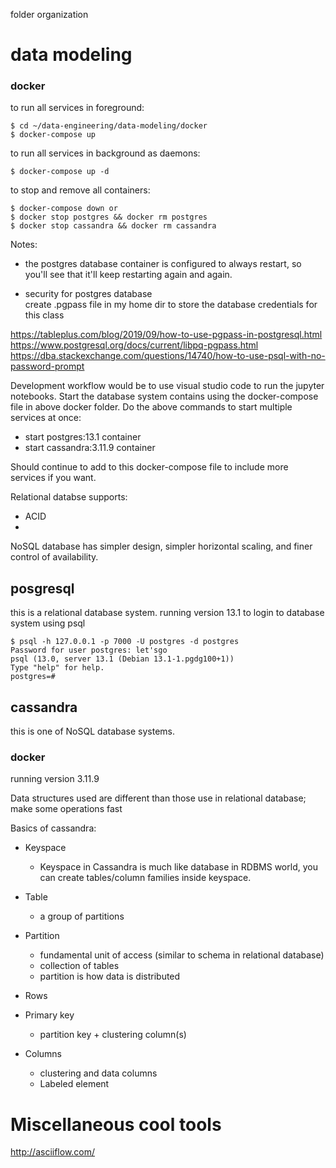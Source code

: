 folder organization

# data modeling
### docker
to run all services in foreground:
```
$ cd ~/data-engineering/data-modeling/docker
$ docker-compose up
```

to run all services in background as daemons:
```
$ docker-compose up -d
```

to stop and remove all containers:
```
$ docker-compose down or
$ docker stop postgres && docker rm postgres
$ docker stop cassandra && docker rm cassandra
```
Notes: 
* the postgres database container is configured to always restart, so you'll see that it'll keep restarting again and again.

* security for postgres database\
create .pgpass file in my home dir to store the database credentials for 
this class

https://tableplus.com/blog/2019/09/how-to-use-pgpass-in-postgresql.html
https://www.postgresql.org/docs/current/libpq-pgpass.html
https://dba.stackexchange.com/questions/14740/how-to-use-psql-with-no-password-prompt


Development workflow would be to use visual studio code to run the jupyter notebooks.  Start the database system contains using the docker-compose file in above docker folder.
Do the above commands to start multiple services at once:
* start postgres:13.1 container
* start cassandra:3.11.9 container

Should continue to add to this docker-compose file to include more services if you want.

Relational databse supports:
* ACID
* 
NoSQL database has simpler design, simpler horizontal scaling, and finer control of availability.


## posgresql

this is a relational database system.
running version 13.1
to login to database system using psql
```
$ psql -h 127.0.0.1 -p 7000 -U postgres -d postgres
Password for user postgres: let'sgo
psql (13.0, server 13.1 (Debian 13.1-1.pgdg100+1))
Type "help" for help.
postgres=#
```


## cassandra

this is one of NoSQL database systems.

### docker

running version 3.11.9

Data structures used are different than those use in relational database; make some operations fast

Basics of cassandra:

* Keyspace
    * Keyspace in Cassandra is much like database in RDBMS world, you can create tables/column families inside keyspace.

* Table
    * a group of partitions

* Partition 
    * fundamental unit of access (similar to schema in relational database)
    * collection of tables
    * partition is how data is distributed


* Rows 

* Primary key
    * partition key + clustering column(s)

* Columns
    * clustering and data columns
    * Labeled element


# Miscellaneous cool tools
http://asciiflow.com/